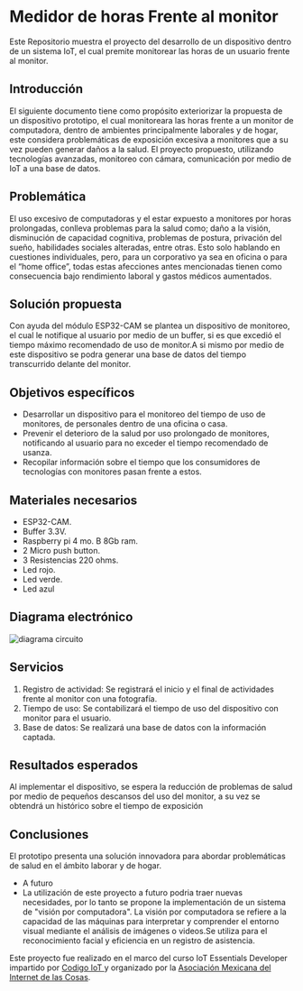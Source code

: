 # Medidor de horas Frente al monitor
Este Repositorio muestra el proyecto del desarrollo de un dispositivo dentro de un sistema IoT, el cual premite monitorear las horas de un usuario frente al monitor.

## Introducción

El siguiente documento tiene como propósito exteriorizar la propuesta de un dispositivo prototipo, el cual monitoreara las horas frente a un monitor de computadora, dentro de ambientes principalmente laborales y de hogar, este considera problemáticas de exposición excesiva a monitores que a su vez pueden generar daños a la salud.  El proyecto propuesto, utilizando tecnologías avanzadas, monitoreo con cámara, comunicación por medio de IoT a una base de datos.

## Problemática

El uso excesivo de computadoras y el estar expuesto a monitores por horas prolongadas, conlleva problemas para la salud como; daño a la visión, disminución de capacidad cognitiva, problemas de postura, privación del sueño, habilidades sociales alteradas, entre otras. Esto solo hablando en cuestiones individuales, pero, para un corporativo ya sea en oficina o para el “home office”, todas estas afecciones antes mencionadas tienen como consecuencia bajo rendimiento laboral y gastos médicos aumentados.

## Solución propuesta

Con ayuda del módulo ESP32-CAM se plantea un dispositivo de monitoreo, el cual le notifique al usuario por medio de un buffer, si es que  excedió el tiempo máximo recomendado de uso de monitor.A si mismo por medio de este dispositivo se podra generar una base de datos del tiempo transcurrido delante del monitor. 

## Objetivos específicos

- Desarrollar un dispositivo para el monitoreo del tiempo de uso de monitores, de personales dentro de una oficina o casa. 
- Prevenir el deterioro de la salud por uso prolongado de monitores, notificando al usuario para no exceder el tiempo recomendado de usanza. 
- Recopilar información sobre el tiempo que los consumidores de tecnologías con monitores pasan frente a estos.

## Materiales necesarios

- ESP32-CAM.
- Buffer 3.3V.
- Raspberry pi 4 mo. B 8Gb ram.
- 2 Micro push button.
- 3 Resistencias 220 ohms.
- Led rojo. 
- Led verde.
- Led azul

 ## Diagrama electrónico 

![diagrama circuito](https://github.com/user-attachments/assets/ea1375ac-58ae-4c3e-b1a9-84141df4c07e)


## Servicios
 
1. Registro de actividad: Se registrará el inicio y el final de actividades frente al monitor con una fotografía.
2. Tiempo de uso: Se contabilizará el tiempo de uso del dispositivo con monitor para el usuario. 
3. Base de datos: Se realizará una base de datos con la información captada. 

## Resultados esperados

Al implementar el dispositivo, se espera la reducción de problemas de salud por medio de pequeños descansos del uso del monitor, a su vez se obtendrá un histórico sobre el tiempo de exposición 

## Conclusiones

El prototipo presenta una solución innovadora para abordar problemáticas de salud en el ámbito laborar y de hogar.
- A futuro
- La utilización de este proyecto a futuro  podria traer nuevas necesidades, por lo tanto se propone la implementación de un sistema de "visión por computadora". 
La visión por computadora se refiere a la capacidad de las máquinas para interpretar y comprender el entorno visual mediante el análisis de imágenes o videos.Se utiliza para el reconocimiento facial y eficiencia en un registro de asistencia.

Este proyecto fue realizado en el marco del curso IoT Essentials Developer impartido por [Codigo IoT ](https://www.codigoiot.com/) y organizado por la [Asociación Mexicana del Internet de las Cosas](https://www.asociacioniot.org/).


